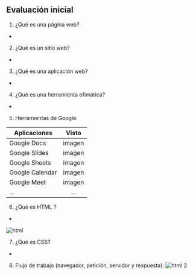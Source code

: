 ## Evaluación inicial
1. ¿Qué es una página web?
-
2. ¿Qué es un sitio web?
-
3. ¿Qué es una aplicación web?
-
4. ¿Qué es una herramienta ofimática?
-

5. Herramientas de Google:

|Aplicaciones|Visto|
|------------|:------------:|
|Google Docs|imagen|
|Google Slides|imagen|
|Google Sheets|imagen|
|Google Calendar|imagen|
|Google Meet|imagen|
|...|...|

6. ¿Qué es HTML ?
- 
![html](C:\Repositorios\2425-smx2-a1-Introducci-a-Markdown)

7. ¿Qué es CSS?
-
8. Flujo de trabajo (navegador, petición, servidor y respuesta):
![html 2](C:\Repositorios\2425-smx2-a1-Introducci-a-Markdown)
